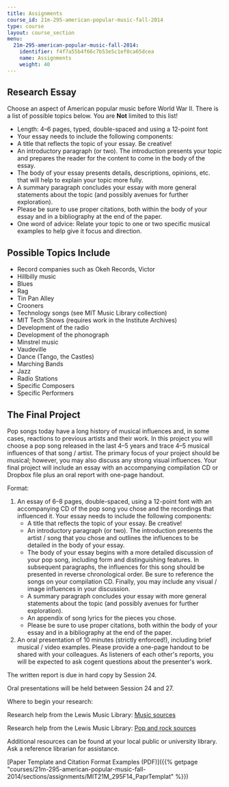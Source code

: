 ```yaml
---
title: Assignments
course_id: 21m-295-american-popular-music-fall-2014
type: course
layout: course_section
menu:
  21m-295-american-popular-music-fall-2014:
    identifier: f4f7a55b4f66c7b53e5c1ef0ca65dcea
    name: Assignments
    weight: 40
---
```

Research Essay
--------------

Choose an aspect of American popular music before World War II. There is a list of possible topics below. You are **Not** limited to this list!

*   Length: 4–6 pages, typed, double-spaced and using a 12-point font
*   Your essay needs to include the following components:
*   A title that reflects the topic of your essay. Be creative!
*   An introductory paragraph (or two). The introduction presents your topic and prepares the reader for the content to come in the body of the essay.
*   The body of your essay presents details, descriptions, opinions, etc. that will help to explain your topic more fully.
*   A summary paragraph concludes your essay with more general statements about the topic (and possibly avenues for further exploration).
*   Please be sure to use proper citations, both within the body of your essay and in a bibliography at the end of the paper.
*   One word of advice: Relate your topic to one or two specific musical examples to help give it focus and direction.

Possible Topics Include
-----------------------

*   Record companies such as Okeh Records, Victor
*   Hillbilly music
*   Blues
*   Rag
*   Tin Pan Alley
*   Crooners
*   Technology songs (see MIT Music Library collection)
*   MIT Tech Shows (requires work in the Institute Archives)
*   Development of the radio
*   Development of the phonograph
*   Minstrel music
*   Vaudeville
*   Dance (Tango, the Castles)
*   Marching Bands
*   Jazz
*   Radio Stations
*   Specific Composers
*   Specific Performers

The Final Project
-----------------

Pop songs today have a long history of musical influences and, in some cases, reactions to previous artists and their work. In this project you will choose a pop song released in the last 4–5 years and trace 4–5 musical influences of that song / artist. The primary focus of your project should be musical; however, you may also discuss any strong visual influences. Your final project will include an essay with an accompanying compilation CD or Dropbox file plus an oral report with one-page handout.

Format:

1.  An essay of 6–8 pages, double-spaced, using a 12-point font with an accompanying CD of the pop song you chose and the recordings that influenced it. Your essay needs to include the following components:
    *   A title that reflects the topic of your essay. Be creative!
    *   An introductory paragraph (or two). The introduction presents the artist / song that you chose and outlines the influences to be detailed in the body of your essay.
    *   The body of your essay begins with a more detailed discussion of your pop song, including form and distinguishing features. In subsequent paragraphs, the influences for this song should be presented in reverse chronological order. Be sure to reference the songs on your compilation CD. Finally, you may include any visual / image influences in your discussion.
    *   A summary paragraph concludes your essay with more general statements about the topic (and possibly avenues for further exploration).
    *   An appendix of song lyrics for the pieces you chose.
    *   Please be sure to use proper citations, both within the body of your essay and in a bibliography at the end of the paper.
2.  An oral presentation of 10 minutes (strictly enforced!), including brief musical / video examples. Please provide a one-page handout to be shared with your colleagues. As listeners of each other's reports, you will be expected to ask cogent questions about the presenter's work.

The written report is due in hard copy by Session 24.

Oral presentations will be held between Session 24 and 27.

Where to begin your research:

Research help from the Lewis Music Library: [Music sources](http://libguides.mit.edu/music)

Research help from the Lewis Music Library: [Pop and rock sources](http://libguides.mit.edu/pop-and-rock)

Additional resources can be found at your local public or university library. Ask a reference librarian for assistance.

[Paper Template and Citation Format Examples (PDF)]({{% getpage "courses/21m-295-american-popular-music-fall-2014/sections/assignments/MIT21M_295F14_PaprTemplat" %}})